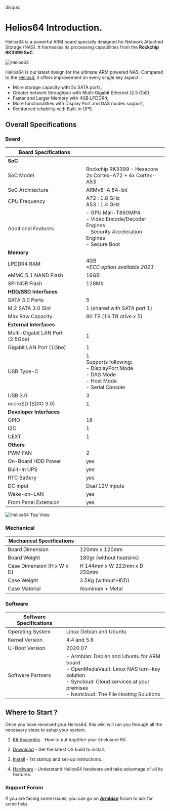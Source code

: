 disqus:

# Helios64 Introduction.

Helios64 is a powerful ARM board specially designed for Network Attached Storage (NAS). It harnesses its processing capabilities from the **Rockchip RK3399 SoC**.

![Helios64](/helios64/img/intro/helios64.png)

Helios64 is our latest design for the ultimate ARM powered NAS. Compared to the [Helios4](/helios4/intro/), it offers improvement on every single key aspect :

* More storage capacity with 5x SATA ports,
* Greater network throughput with Multi-Gigabit Ethernet (2.5 GbE),
* Faster and Larger Memory with 4GB LPDDR4,
* More functionalities with Display Port and DAS modes support,
* Reinforced reliability with Built-in UPS.

## Overall Specifications

### Board

|**Board Specifications**||
|------------|-----------|
|**SoC**||
|SoC Model|Rockchip RK3399 - Hexacore<br>2x Cortex-A72 + 4x Cortex-A53 |
|SoC Architecture|ARMv8-A 64-bit|
|CPU Frequency|A72 : 1.8 GHz<br> A53 : 1.4 GHz |
|Additional Features|- GPU Mali-T860MP4<br>- Video Encode/Decoder Engines<br>- Security Acceleration Engines<br>- Secure Boot|
|**Memory**||
|LPDDR4 RAM|4GB<br>_*ECC option available 2021_|
|eMMC 5.1 NAND Flash|16GB|
|SPI NOR Flash|128Mb|
|**HDD/SSD Interfaces**||
|SATA 3.0 Ports|5|
|M.2 SATA 3.0 Slot|1 (shared with SATA port 1)|
|Max Raw Capacity|80 TB (16 TB drive x 5)|
|**External Interfaces**||
|Multi-Gigabit LAN Port (2.5Gbe)|1|
|Gigabit LAN Port (1Gbe)|1|
|USB Type-C|1<br>Supports following:<br>- DisplayPort Mode<br>- DAS Mode<br>- Host Mode<br>- Serial Console
|USB 3.0|3|
|microSD (SDIO 3.0)|1|
|**Developer Interfaces**||
|GPIO|16|
|I2C|1|
|UEXT|1|
|**Others**||
|PWM FAN|2|
|On-Board HDD Power|yes|
|Built-in UPS|yes|
|RTC Battery|yes|
|DC input|Dual 12V inputs|
|Wake-on-LAN|yes|
|Front Panel Extension|yes|

![Helios64 Top View](/helios64/img/intro/helios64-top-view.jpg)

### Mechanical

|**Mechanical Specifications**||
|------------|-----------|
|Board Dimension|120mm x 120mm|
|Board Weight|180gr (without heatsink)|
|Case Dimension (H x W x D)|H 144mm x W 222mm x D 250mm|
|Case Weight|3.5Kg (without HDD)|
|Case Material|Aluminum + Metal|

### Software

|**Software Specifications**||
|------------|-----------|
|Operating System|Linux Debian and Ubuntu|
|Kernel Version|4.4 and 5.8
|U-Boot Version|2020.07
|Software Partners|- Armbian: Debian and Ubuntu for ARM board<br>- OpenMediaVault: Linux NAS turn-key solution<br>- Syncloud: Cloud services at your premises<br>- Nextcloud: The File Hosting Solutions|

## Where to Start ?

Once you have received your Helios64, this wiki will run you through all the necessary steps to setup your system.

1. [Kit Assembly](/helios64/kit/) - How to put together your Enclosure Kit.

2. [Download](/download/#helios64) - Get the latest OS build to install.

3. [Install](/helios64/install/preliminary/) - 1st startup and set-up instructions.

4. [Hardware](/helios64/hardware/) - Understand Helios64 hardware and take advantage of all its features.

### Support Forum

If you are facing some issues, you can go on [**Armbian**](https://forum.armbian.com) forum to ask for some help.
